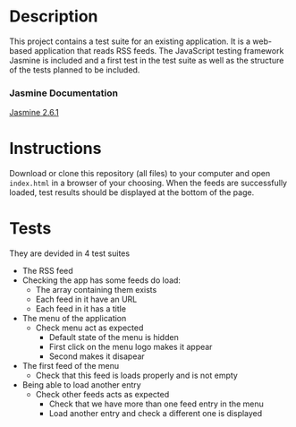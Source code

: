 # Description

This project contains a test suite for an existing application. It is a web-based application that reads RSS feeds. The JavaScript testing framework Jasmine is included and a first test in the test suite as well as the structure of the tests planned to be included.

### Jasmine Documentation
[Jasmine 2.6.1](https://jasmine.github.io/pages/docs_home.html)

# Instructions

Download or clone this repository (all files) to your computer and open `index.html` in a browser of your choosing. When the feeds are successfully loaded, test results should be displayed at the bottom of the page.

# Tests
They are devided in 4 test suites
* The RSS feed
* Checking the app has some feeds do load:
  - The array containing them exists
  - Each feed in it have an URL
  - Each feed in it has a title
* The menu of the application
  - Check menu act as expected
    - Default state of the menu is hidden
    - First click on the menu logo makes it appear
    - Second makes it disapear
* The first feed of the menu
  - Check that this feed is loads properly and is not empty
* Being able to load another entry
  - Check other feeds acts as expected
    - Check that we have more than one feed entry in the menu
    - Load another entry and check a different one is displayed



